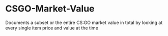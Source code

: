 # CSGO-Market-Value
Documents a subset or the entire CS:GO market value in total by looking at every single item price and value at the time
